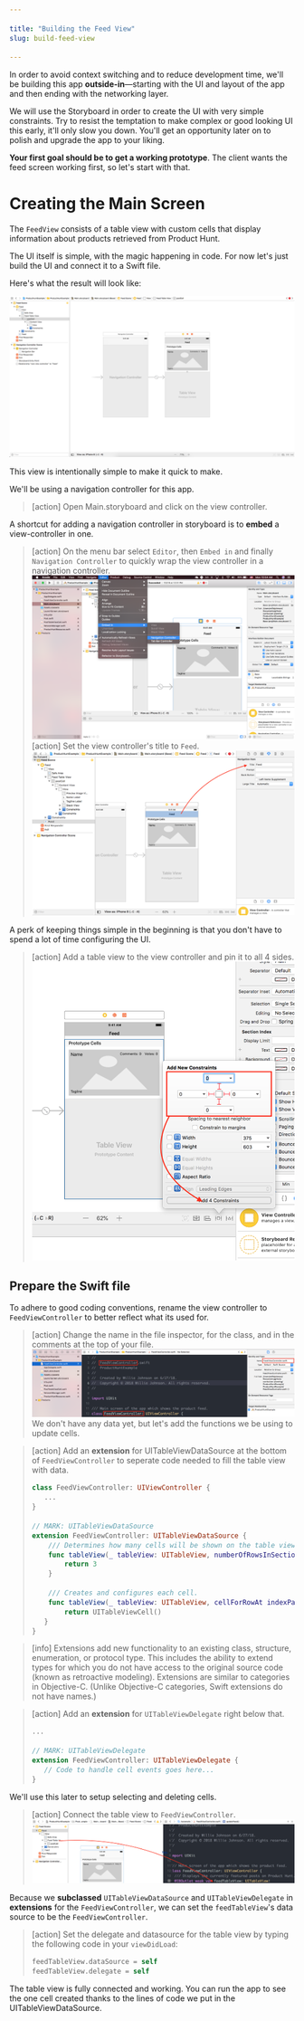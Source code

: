 ```yaml
---

title: "Building the Feed View"
slug: build-feed-view

---
```


In order to avoid context switching and to reduce development time, we'll be building this app **outside-in**—starting with the UI and layout of the app and then ending with the networking layer.

We will use the Storyboard in order to create the UI with very simple constraints. Try to resist the temptation to make complex or good looking UI this early, it'll only slow you down. You'll get an opportunity later on to polish and upgrade the app to your liking.

**Your first goal should be to get a working prototype**. The client wants the feed screen working first, so let's start with that.

# Creating the Main Screen

The `FeedView` consists of a table view with custom cells that display information about products retrieved from Product Hunt.

The UI itself is simple, with the magic happening in code. For now let's just build the UI and connect it to a Swift file.

Here's what the result will look like:

![Preview FeedView](assets/feedview-preview.png)

This view is intentionally simple to make it quick to make.

We'll be using a navigation controller for this app.

> [action]
> Open Main.storyboard and click on the view controller.

A shortcut for adding a navigation controller in storyboard is to **embed** a view-controller in one.

> [action]
> On the menu bar select `Editor`, then `Embed in` and finally `Navigation Controller` to quickly wrap the view controller in a navigation controller.
> ![Embedded controller](assets/embed-controller.png)
> [action]
> Set the view controller's title to `Feed`.
> ![Set title](assets/set-controller-title.png)

A perk of keeping things simple in the beginning is that you don't have to spend a lot of time configuring the UI.

> [action]
> Add a table view to the view controller and pin it to all 4 sides.
> ![Add table view](assets/pin-table-view.png)

## Prepare the Swift file

To adhere to good coding conventions, rename the view controller to `FeedViewController` to better reflect what its used for.

> [action]
> Change the name in the file inspector, for the class, and in the comments at the top of your file.
> ![Rename view controller](assets/rename-viewcontroller.png)
We don't have any data yet, but let's add the functions we be using to update cells.

> [action]
> Add an **extension** for UITableViewDataSource at the bottom of `FeedViewController` to seperate code needed to fill the table view with data.
>
> ``` swift
> class FeedViewController: UIViewController {
>    ...
> }
>
> // MARK: UITableViewDataSource
> extension FeedViewController: UITableViewDataSource {
>     /// Determines how many cells will be shown on the table view.
>     func tableView(_ tableView: UITableView, numberOfRowsInSection section: Int) -> Int {
>         return 3
>     }
>
>     /// Creates and configures each cell.
>     func tableView(_ tableView: UITableView, cellForRowAt indexPath: IndexPath) -> UITableViewCell {
>         return UITableViewCell()
>    }
> }
>  ```

> [info]
> Extensions add new functionality to an existing class, structure, enumeration, or protocol type.
> This includes the ability to extend types for which you do not have access to the original source code (known as retroactive modeling).
> Extensions are similar to categories in Objective-C. (Unlike Objective-C categories, Swift extensions do not have names.)

> [action]
> Add an **extension** for `UITableViewDelegate` right below that.
>
> ``` swift
> ...
>
> // MARK: UITableViewDelegate
> extension FeedViewController: UITableViewDelegate {
>    // Code to handle cell events goes here...
> }
> ```

We'll use this later to setup selecting and deleting cells.

> [action]
> Connect the table view to `FeedViewController`.
> ![Connect outlet](assets/connect-outlet.png)

Because we **subclassed** `UITableViewDataSource` and `UITableViewDelegate` in **extensions** for the `FeedViewController`, we can set the `feedTableView`'s data source to be the `FeedViewController`.

> [action]
> Set the delegate and datasource for the table view by typing the following code in your `viewDidLoad`:
>
> ```swift
> feedTableView.dataSource = self
> feedTableView.delegate = self
> ```

The table view is fully connected and working. You can run the app to see the one cell created thanks to the lines of code we put in the UITableViewDataSource.
